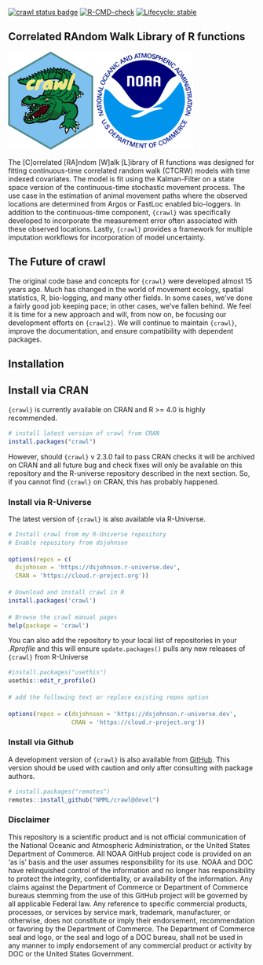 <!-- README.md is generated from README.Rmd. Please edit that file -->
<!-- badges: start -->

[![crawl status
badge](https://dsjohnson.r-universe.dev/badges/crawl)](https://dsjohnson.r-universe.dev)
[![R-CMD-check](https://github.com/NMML/crawl/workflows/R-CMD-check/badge.svg)](https://github.com/NMML/crawl/actions)
[![Lifecycle:
stable](https://img.shields.io/badge/lifecycle-stable-green.svg)](https://lifecycle.r-lib.org/articles/stages.html#stable)
<!-- badges: end -->

## Correlated RAndom Walk Library of R functions

<p float="left">
<img src="hex_sticker/crawl.png" height="200"/>
<img src="hex_sticker/noaa.png" height="200"/>
</p>

The \[C\]orrelated \[RA\]ndom \[W\]alk \[L\]ibrary of R functions was
designed for fitting continuous-time correlated random walk (CTCRW)
models with time indexed covariates. The model is fit using the
Kalman-Filter on a state space version of the continuous-time stochastic
movement process. The use case in the estimation of animal movement
paths where the observed locations are determined from Argos or FastLoc
enabled bio-loggers. In addition to the continuous-time component,
`{crawl}` was specifically developed to incorporate the measurement
error often associated with these observed locations. Lastly, `{crawl}`
provides a framework for multiple imputation workflows for incorporation
of model uncertainty.

## The Future of crawl

The original code base and concepts for `{crawl}` were developed almost
15 years ago. Much has changed in the world of movement ecology, spatial
statistics, R, bio-logging, and many other fields. In some cases, we’ve
done a fairly good job keeping pace; in other cases, we’ve fallen
behind. We feel it is time for a new approach and will, from now on, be
focusing our development efforts on `{crawl2}`. We will continue to
maintain `{crawl}`, improve the documentation, and ensure compatibility
with dependent packages.

## Installation

## Install via CRAN

`{crawl}` is currently available on CRAN and R \>= 4.0 is highly
recommended.

``` r
# install latest version of crawl from CRAN
install.packages("crawl")
```

However, should `{crawl}` v 2.3.0 fail to pass CRAN checks it will be
archived on CRAN and all future bug and check fixes will only be
available on this repository and the R-universe repository described in
the next section. So, if you cannot find `{crawl}` on CRAN, this has
probably happened.

### Install via R-Universe

The latest version of `{crawl}` is also available via R-Universe.

``` r
# Install crawl from my R-Universe repository
# Enable repository from dsjohnson

options(repos = c(
  dsjohnson = 'https://dsjohnson.r-universe.dev',
  CRAN = 'https://cloud.r-project.org'))

# Download and install crawl in R
install.packages('crawl')

# Browse the crawl manual pages
help(package = 'crawl')
```

You can also add the repository to your local list of repositories in
your *.Rprofile* and this will ensure `update.packages()` pulls any new
releases of `{crawl}` from R-Universe

``` r
#install.packages("usethis")
usethis::edit_r_profile()

# add the following text or replace existing repos option

options(repos = c(dsjohnson = 'https://dsjohnson.r-universe.dev',
                  CRAN = 'https://cloud.r-project.org'))
```

### Install via Github

A development version of `{crawl}` is also available from
[GitHub](https://github.com/NMML/crawl). This version should be used
with caution and only after consulting with package authors.

``` r
# install.packages("remotes")
remotes::install_github("NMML/crawl@devel")
```

### Disclaimer

This repository is a scientific product and is not official
communication of the National Oceanic and Atmospheric Administration, or
the United States Department of Commerce. All NOAA GitHub project code
is provided on an ‘as is’ basis and the user assumes responsibility for
its use. NOAA and DOC have relinquished control of the information and
no longer has responsibility to protect the integrity, confidentiality,
or availability of the information. Any claims against the Department of
Commerce or Department of Commerce bureaus stemming from the use of this
GitHub project will be governed by all applicable Federal law. Any
reference to specific commercial products, processes, or services by
service mark, trademark, manufacturer, or otherwise, does not constitute
or imply their endorsement, recommendation or favoring by the Department
of Commerce. The Department of Commerce seal and logo, or the seal and
logo of a DOC bureau, shall not be used in any manner to imply
endorsement of any commercial product or activity by DOC or the United
States Government.
